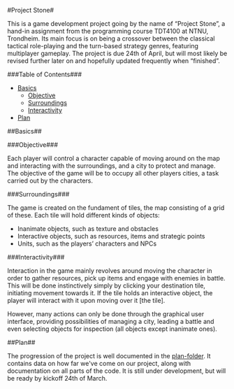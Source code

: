 #Project Stone#

This is a game development project going by the name of “Project Stone”, a hand-in assignment from the programming course TDT4100 at NTNU, Trondheim. Its main focus is on being a crossover between the classical tactical role-playing and the turn-based strategy genres, featuring multiplayer gameplay. The project is due 24th of April, but will most likely be revised further later on and hopefully updated frequently when “finished”.

###Table of Contents###

- [Basics](#basics)
    - [Objective](#objective)
    - [Surroundings](#surroundings)
    - [Interactivity](#interactivity)
- [Plan](#plan)

##Basics##

###Objective###

Each player will control a character capable of moving around on the map and interacting with the surroundings, and a city to protect and manage. The objective of the game will be to occupy all other players cities, a task carried out by the characters. 

###Surroundings###

The game is created on the fundament of tiles, the map consisting of a grid of these. Each tile will hold different kinds of objects:
-  Inanimate objects, such as texture and obstacles
-	Interactive objects, such as resources, items and strategic points
-	Units, such as the players’ characters and NPCs

###Interactivity###

Interaction in the game mainly revolves around moving the character in order to gather resources, pick up items and engage with enemies in battle. This will be done instinctively simply by clicking your destination tile, initiating movement towards it. If the tile holds an interactive object, the player will interact with it upon moving over it [the tile].

However, many actions can only be done through the graphical user interface, providing possibilities of managing a city, leading a battle and even selecting objects for inspection (all objects except inanimate ones).

##Plan##

The progression of the project is well documented in the [plan-folder](plan/#plan). It contains data on how far we've come on our project, along with documentation on all parts of the code. It is still under development, but will be ready by kickoff 24th of March.
